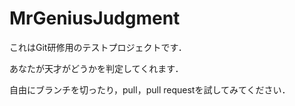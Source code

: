 # MrGeniusJudgment
これはGit研修用のテストプロジェクトです．

あなたが天才がどうかを判定してくれます．


自由にブランチを切ったり，pull，pull requestを試してみてください．

